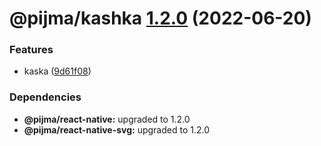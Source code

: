 # @pijma/kashka [1.2.0](https://github.com/qiwi/pijma-native/compare/@pijma/kashka@1.1.1...@pijma/kashka@1.2.0) (2022-06-20)


### Features

* kaska ([9d61f08](https://github.com/qiwi/pijma-native/commit/9d61f082fae96ea4c767257be107f657b8f6011a))





### Dependencies

* **@pijma/react-native:** upgraded to 1.2.0
* **@pijma/react-native-svg:** upgraded to 1.2.0
